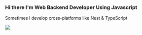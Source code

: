 ### Hi there I'm Web Backend Developer Using Javascript
Sometimes I develop cross-platforms like Nest & TypeScript 

<img src="https://img.shields.io/badge/JavaScript-F7DF1E?style=flat-square&logo=JavaScript&logoColor=000000"/>


<!--
**iflov/iflov** is a ✨ _special_ ✨ repository because its `README.md` (this file) appears on your GitHub profile.

Here are some ideas to get you started:

- 🔭 I’m currently working on ...
- 🌱 I’m currently learning ...
- 👯 I’m looking to collaborate on ...
- 🤔 I’m looking for help with ...
- 💬 Ask me about ...
- 📫 How to reach me: ...
- 😄 Pronouns: ...
- ⚡ Fun fact: ...
-->
